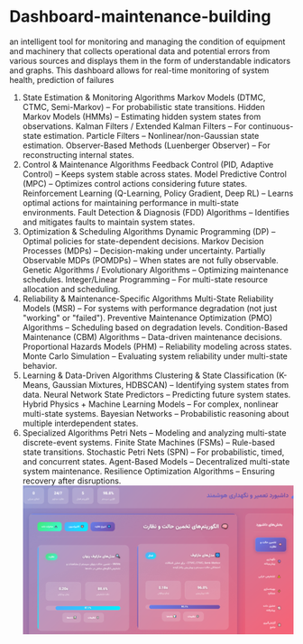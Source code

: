 # Dashboard-maintenance-building
 an intelligent tool for monitoring and managing the condition of equipment and machinery that collects operational data and potential errors from various sources and displays them in the form of understandable indicators and graphs. This dashboard allows for real-time monitoring of system health, prediction of failures 
1. State Estimation & Monitoring Algorithms
Markov Models (DTMC, CTMC, Semi-Markov) – For probabilistic state transitions.
Hidden Markov Models (HMMs) – Estimating hidden system states from observations.
Kalman Filters / Extended Kalman Filters – For continuous-state estimation.
Particle Filters – Nonlinear/non-Gaussian state estimation.
Observer-Based Methods (Luenberger Observer) – For reconstructing internal states.
2. Control & Maintenance Algorithms
Feedback Control (PID, Adaptive Control) – Keeps system stable across states.
Model Predictive Control (MPC) – Optimizes control actions considering future states.
Reinforcement Learning (Q-Learning, Policy Gradient, Deep RL) – Learns optimal actions for maintaining performance in multi-state environments.
Fault Detection & Diagnosis (FDD) Algorithms – Identifies and mitigates faults to maintain system states.
3. Optimization & Scheduling Algorithms
Dynamic Programming (DP) – Optimal policies for state-dependent decisions.
Markov Decision Processes (MDPs) – Decision-making under uncertainty.
Partially Observable MDPs (POMDPs) – When states are not fully observable.
Genetic Algorithms / Evolutionary Algorithms – Optimizing maintenance schedules.
Integer/Linear Programming – For multi-state resource allocation and scheduling.
4. Reliability & Maintenance-Specific Algorithms
Multi-State Reliability Models (MSR) – For systems with performance degradation (not just "working" or "failed").
Preventive Maintenance Optimization (PMO) Algorithms – Scheduling based on degradation levels.
Condition-Based Maintenance (CBM) Algorithms – Data-driven maintenance decisions.
Proportional Hazards Models (PHM) – Reliability modeling across states.
Monte Carlo Simulation – Evaluating system reliability under multi-state behavior.
5. Learning & Data-Driven Algorithms
Clustering & State Classification (K-Means, Gaussian Mixtures, HDBSCAN) – Identifying system states from data.
Neural Network State Predictors – Predicting future system states.
Hybrid Physics + Machine Learning Models – For complex, nonlinear multi-state systems.
Bayesian Networks – Probabilistic reasoning about multiple interdependent states.
6. Specialized Algorithms
Petri Nets – Modeling and analyzing multi-state discrete-event systems.
Finite State Machines (FSMs) – Rule-based state transitions.
Stochastic Petri Nets (SPN) – For probabilistic, timed, and concurrent states.
Agent-Based Models – Decentralized multi-state system maintenance.
Resilience Optimization Algorithms – Ensuring recovery after disruptions.
   ![picture](al.png)
